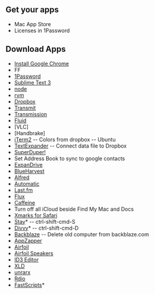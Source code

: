 ## Get your apps
- Mac App Store
- Licenses in 1Password

## Download Apps
- [Install Google Chrome](http://www.google.com/chrome)
- FF
- [1Password](https://agilebits.com/onepassword)
- [Sublime Text 3](http://www.sublimetext.com/2)
- [node](http://nodejs.org/)
- [rvm](http://beginrescueend.com/rvm/install/)
- [Dropbox](http://www.dropbox.com/downloading?src=index)
- [Transmit](http://www.panic.com/transmit/)
- [Transmission](http://www.transmissionbt.com/download/)
- [Fluid](http://fluidapp.com)
- [VLC]
- [Handbrake]
- [iTerm2](http://fluidapp.com)
-- Colors from dropbox
-- Ubuntu
- [TextExpander](http://smilesoftware.com/TextExpander/)
-- Connect data file to Dropbox
- [SuperDuper!](http://www.shirt-pocket.com/downloads/SuperDuper!.dmg)
- Set Address Book to sync to google contacts
- [ExpanDrive](http://www.expandrive.com/)
- [BlueHarvest](http://www.zeroonetwenty.com/blueharvest4/)
- [Alfred](http://www.alfredapp.com/)
- [Automatic](http://codingcurious.com/automatic/)
- [Last.fm](http://www.last.fm/download)
- [Flux](http://stereopsis.com/flux/)
- [Caffeine](http://itunes.apple.com/us/app/caffeine/id411246225?mt=12)
- Turn off all iCloud beside Find My Mac and Docs
- [Xmarks for Safari](http://download.xmarks.com/download)
- [Stay](http://cordlessdog.com/stay/)*
-- ctrl-shift-cmd-S
- [Divvy](http://itunes.apple.com/us/app/divvy/id413857545?mt=12)*
-- ctrl-shift-cmd-D
- [Backblaze](http://www.backblaze.com/)
-- Delete old computer from backblaze.com
- [AppZapper](http://appzapper.com)
- [Airfoil](http://www.rogueamoeba.com/airfoil/mac/download.php)
- [Airfoil Speakers](http://www.rogueamoeba.com/airfoilspeakers/mac/download.php)
- [ID3 Editor](http://www.pa-software.com/id3editor/)
- [XLD](http://www.macupdate.com/app/mac/23430/x-lossless-decoder)
- [unrarx](http://www.unrarx.com/)
- [Rdio](http://www.rdio.com/apps/)
- [FastScripts](http://www.red-sweater.com/fastscripts/)*